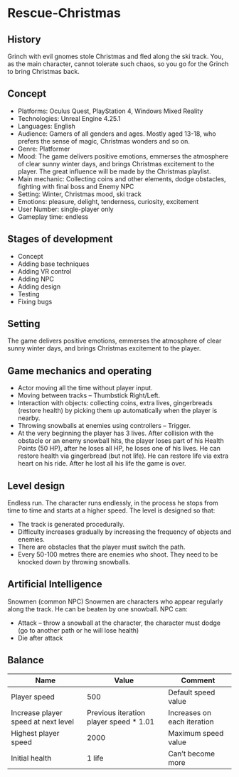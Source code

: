 # Rescue-Christmas

## History
Grinch with evil gnomes stole Christmas and fled along the ski track. You, as the main character, cannot tolerate such chaos, so you go for the Grinch to bring Christmas back.

## Concept
* Platforms: Oculus Quest, PlayStation 4, Windows Mixed Reality
* Technologies: Unreal Engine 4.25.1
* Languages: English
* Audience: Gamers of all genders and ages. Mostly aged 13-18, who prefers the sense of magic, Christmas wonders and so on. 
* Genre: Platformer
* Mood: The game delivers positive emotions, emmerses the atmosphere of clear sunny winter days, and brings Christmas excitement to the player. The great influence will be made by the Christmas playlist.
* Main mechanic: Collecting coins and other elements, dodge obstacles, fighting with final boss and Enemy NPC
* Setting: Winter, Christmas mood, ski track
* Emotions: pleasure, delight, tenderness, curiosity, excitement
* User Number: single-player only
* Gameplay time: endless

## Stages of development
* Concept
* Adding base techniques
* Adding VR control
* Adding NPC
* Adding design
* Testing
* Fixing bugs

## Setting 
The game delivers positive emotions, emmerses the atmosphere of clear sunny winter days, and brings Christmas excitement to the player.

## Game mechanics and operating
* Actor moving all the time without player input.
* Moving between tracks – Thumbstick Right/Left.
* Interaction with objects: collecting coins, extra lives, gingerbreads (restore health) by picking them up automatically when the player is nearby.
* Throwing snowballs at enemies using controllers – Trigger.
* At the very beginning the player has 3 lives. After collision with the obstacle or an enemy snowball hits, the player loses part of his Health Points (50 HP), after he loses all HP, he loses one of his lives. He can restore health via gingerbread (but not life). He can restore life via extra heart on his ride. After he lost all his life the game is over.

## Level design
Endless run. The character runs endlessly, in the process he stops from time to time and starts at a higher speed. 
The level is designed so that:
* The track is generated procedurally.
* Difficulty increases gradually by increasing the frequency of objects and enemies.
* There are obstacles that the player must switch the path. 
* Every 50-100 metres there are enemies who shoot. They need to be knocked down by throwing snowballs. 

## Artificial Intelligence
Snowmen (common NPC)
Snowmen are characters who appear regularly along the track. He can be beaten by one snowball. 
NPC can:
* Attack – throw a snowball at the character, the character must dodge (go to another path or he will lose health)
* Die after attack

## Balance
| Name | Value | Comment |
| --- | --- | --- |
| Player speed | 500 | Default speed value |
| Increase player speed at next level | Previous iteration player speed * 1.01 | Increases on each iteration |
| Highest player speed | 2000 | Maximum speed value |
|Initial health | 1 life | Can’t become more |












